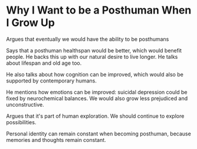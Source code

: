 # Why I Want to be a Posthuman When I Grow Up

Argues that eventually we would have the ability to be posthumans

Says that a posthuman healthspan would be better, which would benefit people. He backs this up with our natural desire to live longer. He talks about lifespan and old age too.

He also talks about how cognition can be improved, which would also be supported by contemporary humans.

He mentions how emotions can be improved: suicidal depression could be fixed by neurochemical balances. We would also grow less prejudiced and unconstructive.

Argues that it's part of human exploration. We should continue to explore possibilities.

Personal identity can remain constant when becoming posthuman, because memories and thoughts remain constant.